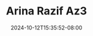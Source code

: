 --- 
title: "Arina Razif Az3"
description: "video  video bokep Arina Razif Az3 tiktok full vidio  "
date: 2024-10-12T15:35:52-08:00
file_code: "x3g9izcgku3z"
draft: false
cover: "5sizcqo8x031fgpy.jpg"
tags: ["Arina", "Razif", "bokep-indo", "bokep-viral", "bokep-ig"]
length: 33
fld_id: "1483926"
foldername: "Arina Razif"
categories: ["Arina Razif"]
views: 0
---